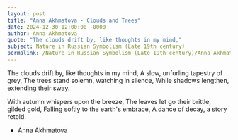 ```yaml
---
layout: post
title: "Anna Akhmatova - Clouds and Trees"
date: 2024-12-30 12:00:00 -0000
author: Anna Akhmatova
quote: "The clouds drift by, like thoughts in my mind,"
subject: Nature in Russian Symbolism (Late 19th century)
permalink: /Nature in Russian Symbolism (Late 19th century)/Anna Akhmatova/Anna Akhmatova - Clouds and Trees
---
```


The clouds drift by, like thoughts in my mind,
A slow, unfurling tapestry of grey,
The trees stand solemn, watching in silence,
While shadows lengthen, extending their sway.

With autumn whispers upon the breeze,
The leaves let go their brittle, gilded gold,
Falling softly to the earth's embrace,
A dance of decay, a story retold.


- Anna Akhmatova
